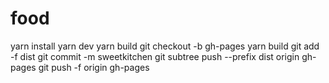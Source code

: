 # food
  yarn install
  yarn dev
  yarn build
  git checkout -b gh-pages
  yarn build
  git add -f dist
  git commit -m sweetkitchen
  git subtree push --prefix dist origin gh-pages
  git push -f origin gh-pages

